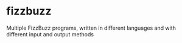 # fizzbuzz
Multiple FizzBuzz programs, written in different languages and with different input and output methods
